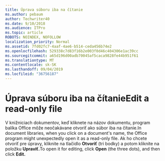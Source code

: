 ```yaml
---
title: Úprava súboru iba na čítanie
ms.author: pebaum
author: Techwriter40
ms.date: 9/10/2018
ms.audience: ITPro
ms.topic: article
ROBOTS: NOINDEX, NOFOLLOW
localization_priority: Normal
ms.assetid: 7fd02fc7-4aaf-4ae6-b514-ceda456b74e2
ms.openlocfilehash: 529338c7d83f16b2e003f0d46c404306e1ac39cc
ms.sourcegitcommit: a65d196d00adb70045af5caca9828fe44b951f61
ms.translationtype: MT
ms.contentlocale: sk-SK
ms.lasthandoff: 09/04/2019
ms.locfileid: "36756187"
---
```

# <a name="edit-a-read-only-file"></a><span data-ttu-id="7b8c3-102">Úprava súboru iba na čítanie</span><span class="sxs-lookup"><span data-stu-id="7b8c3-102">Edit a read-only file</span></span>

<span data-ttu-id="7b8c3-103">V knižniciach dokumentov, keď kliknete na názov dokumentu, program balíka Office môže neočakávane otvoriť ako súbor iba na čítanie.</span><span class="sxs-lookup"><span data-stu-id="7b8c3-103">In document libraries, when you click on a document's name, the Office program might unexpectedly open it as a read-only file.</span></span> <span data-ttu-id="7b8c3-104">Ak ho chcete otvoriť pre úpravy, kliknite na tlačidlo **Otvoriť** (tri bodky) a potom kliknite na položku **Upraviť.**</span><span class="sxs-lookup"><span data-stu-id="7b8c3-104">To open it for editing, click **Open** (the three dots), and then click **Edit.**</span></span>
  

